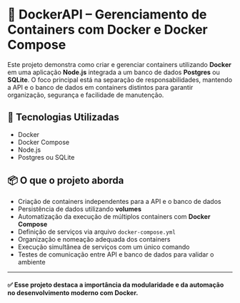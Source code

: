 # 🐳 DockerAPI – Gerenciamento de Containers com Docker e Docker Compose

Este projeto demonstra como criar e gerenciar containers utilizando **Docker** em uma aplicação **Node.js** integrada a um banco de dados **Postgres** ou **SQLite**. O foco principal está na separação de responsabilidades, mantendo a API e o banco de dados em containers distintos para garantir organização, segurança e facilidade de manutenção.

## 🚀 Tecnologias Utilizadas

- Docker
- Docker Compose
- Node.js
- Postgres ou SQLite

## 📦 O que o projeto aborda

- Criação de containers independentes para a API e o banco de dados
- Persistência de dados utilizando **volumes**
- Automatização da execução de múltiplos containers com **Docker Compose**
- Definição de serviços via arquivo `docker-compose.yml`
- Organização e nomeação adequada dos containers
- Execução simultânea de serviços com um único comando
- Testes de comunicação entre API e banco de dados para validar o ambiente

---
#### ✅ Esse projeto destaca a importância da modularidade e da automação no desenvolvimento moderno com Docker.
